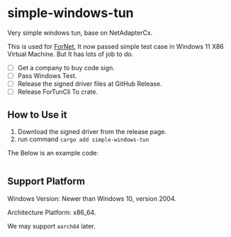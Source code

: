 # simple-windows-tun
Very simple windows tun, base on NetAdapterCx.

This is used for [ForNet](https://github.com/ForNetCode/fornet), It now passed simple test case in Windows 11 X86 Virtual Machine. But It has lots of job to do.

- [ ] Get a company to buy code sign.
- [ ] Pass Windows Test.
- [ ] Release the signed driver files at GitHub Release.
- [ ] Release ForTunCli To crate.
## How to Use it
1. Download the signed driver from the release page.
2. run command `cargo add simple-windows-tun`

The Below is an example code:

```rust

```
## Support Platform
Windows Version: Newer than Windows 10, version 2004.  

Architecture Platform:  x86_64.

We may support `aarch64` later.


